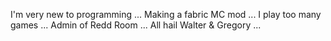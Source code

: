I'm very new to programming ...
Making a fabric MC mod ...
I play too many games ...
Admin of Redd Room ...
All hail Walter & Gregory ...
